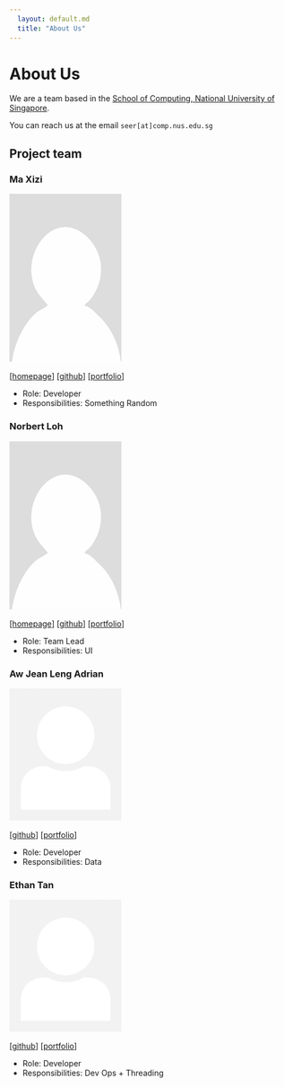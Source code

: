 ```yaml
---
  layout: default.md
  title: "About Us"
---
```


# About Us

We are a team based in the [School of Computing, National University of Singapore](http://www.comp.nus.edu.sg).

You can reach us at the email `seer[at]comp.nus.edu.sg`

## Project team

### Ma Xizi

<img src="images/maxizi.png" width="200px">

[[homepage](http://www.comp.nus.edu.sg/~damithch)]
[[github](https://github.com/Ma-Xizi)]
[[portfolio](team/Ma-Xizi.md)]

* Role: Developer
* Responsibilities: Something Random

### Norbert Loh

<img src="images/norbertloh.png" width="200px">

[[homepage](http://www.comp.nus.edu.sg/~damithch)]
[[github](https://github.com/norbertloh)]
[[portfolio](team/johndoe.md)]

* Role: Team Lead
* Responsibilities: UI

### Aw Jean Leng Adrian

<img src="images/johndoe.png" width="200px">

[[github](https://github.com/Chronoxy)]
[[portfolio](team/johndoe.md)]

* Role: Developer
* Responsibilities: Data

### Ethan Tan

<img src="images/johndoe.png" width="200px">

[[github](http://github.com/ethantyh692)]
[[portfolio](team/ethantyh692.md)]

* Role: Developer
* Responsibilities: Dev Ops + Threading
